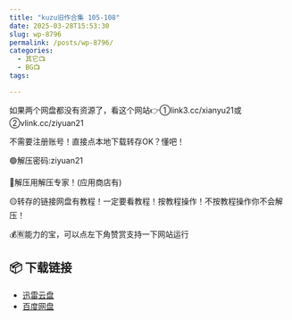 ```yaml
---
title: "kuzu旧作合集 105-108"
date: 2025-03-28T15:53:30
slug: wp-8796
permalink: /posts/wp-8796/
categories:
  - 其它📺
  - BG📺
tags:

---
```


如果两个网盘都没有资源了，看这个网站👉①link3.cc/xianyu21或②vlink.cc/ziyuan21

不需要注册账号！直接点本地下载转存OK？懂吧！

🟢解压密码:ziyuan21

🔵解压用解压专家！(应用商店有)

🟡转存的链接网盘有教程！一定要看教程！按教程操作！不按教程操作你不会解压！

💰🈶能力的宝，可以点左下角赞赏支持一下网站运行

## 📦 下载链接
- [迅雷云盘](https://blziyuan21.com/pay-download/8796?key=d5ebde3078&down_id=0)
- [百度网盘](https://blziyuan21.com/pay-download/8796?key=d5ebde3078&down_id=1)

